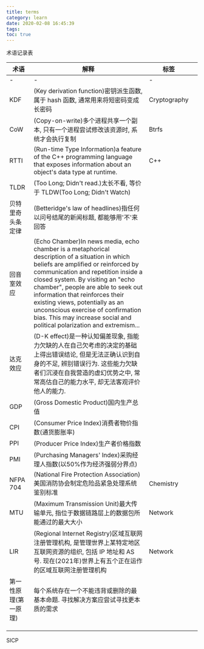 ```yaml
---
title: terms
category: learn
date: 2020-02-08 16:45:39
tags:
toc: true
---
```


术语记录表

<!-- more -->

| 术语 | 解释 | 标签 |  |
|-|-|-|-|
| - | - | - |  |
| KDF | (Key derivation function)密钥派生函数, 属于 hash 函数, 通常用来将短密码变成长密码 | Cryptography |  |
| CoW | (Copy-on-write)多个进程共享一个副本, 只有一个进程尝试修改该资源时, 系统才会执行复制 | Btrfs |  |
| RTTI | (Run-time Type Information)a feature of the C++ programming language that exposes information about an object's data type at runtime. | C++ |  |
| TLDR | (Too Long; Didn't read.)太长不看, 等价于 TLDW(Too Long; Didn't Watch) |  |  |
| 贝特里奇头条定律 | (Betteridge's law of headlines)指任何以问号结尾的新闻标题, 都能够用'不'来回答 |  |  |
| 回音室效应 | (Echo Chamber)In news media, echo chamber is a metaphorical description of a situation in which beliefs are amplified or reinforced by communication and repetition inside a closed system. By visiting an "echo chamber", people are able to seek out information that reinforces their existing views, potentially as an unconscious exercise of confirmation bias. This may increase social and political polarization and extremism... |  |  |
| 达克效应 | (D-K effect)是一种认知偏差现象, 指能力欠缺的人在自己欠考虑的决定的基础上得出错误结论, 但是无法正确认识到自身的不足, 辨别错误行为. 这些能力欠缺者们沉浸在自我营造的虚幻优势之中, 常常高估自己的能力水平, 却无法客观评价他人的能力. |  |  |
| GDP | (Gross Domestic Product)国内生产总值 |  |  |
| CPI | (Consumer Price Index)消费者物价指数(通货膨胀率) |  |  |
| PPI | (Producer Price Index)生产者价格指数 |  |  |
| PMI | (Purchasing Managers' Index)采购经理人指数(以50%作为经济强弱分界点) |  |  |
| NFPA 704 | (National Fire Protection Association)美国消防协会制定危险品紧急处理系统鉴别标准 | Chemistry |  |
| MTU | (Maximum Transmission Unit)最大传输单元, 指位于数据链路层上的数据包所能通过的最大大小 | Network |  |
| LIR | (Regional Internet Registry)区域互联网注册管理机构, 是管理世界上某特定地区互联网资源的组织, 包括 IP 地址和 AS 号. 现在(2021年)世界上有五个正在运作的区域互联网注册管理机构 | Network |  |
| 第一性原理(第一原理) | 每个系统存在一个不能违背或删除的最基本命题. 寻找解决方案应尝试寻找更本质的需求 |  |  |
|  |  |  |  |
|  |  |  |  |
|  |  |  |  |

SICP